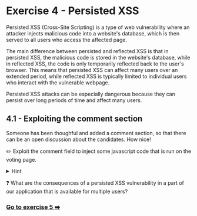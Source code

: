 # Exercise 4 - Persisted XSS

Persisted XSS (Cross-Site Scripting) is a type of web vulnerability where an attacker injects malicious code into a website's database, which is then served to all users who access the affected page. 

The main difference between persisted and reflected XSS is that in persisted XSS, the malicious code is stored in the website's database, while in reflected XSS, the code is only temporarily reflected back to the user's browser. This means that persisted XSS can affect many users over an extended period, while reflected XSS is typically limited to individual users who interact with the vulnerable webpage.

Persisted XSS attacks can be especially dangerous because they can persist over long periods of time and affect many users.

## 4.1 - Exploiting the comment section 

Someone has been thoughful and added a comment section, so that there can be an open discussion about the candidates. How nice! 

:pencil2: Exploit the comment field to inject some javascript code that is run on the voting page.

<details>
  <summary>Hint</summary>

  Try using the following comment as a starting point:

  ```html
<script>alert("Hacked!")</script>
  ```
</details>

:question: What are the consequences of a persisted XSS vulnerability in a part of our application that is available for multiple users?

### [Go to exercise 5 :arrow_right:](../exercise-5/README.md)
